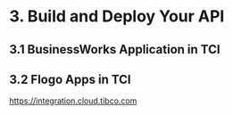 # 3. Build and Deploy Your API #


## 3.1 BusinessWorks Application in TCI ##

## 3.2 Flogo Apps in TCI ##


https://integration.cloud.tibco.com
